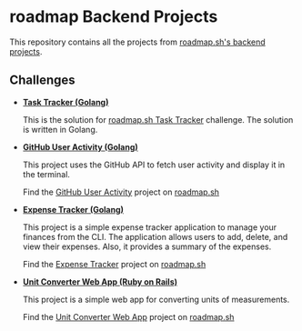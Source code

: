 # roadmap Backend Projects

This repository contains all the projects from [roadmap.sh's backend projects](https://roadmap.sh/backend/projects).

## Challenges

- **[Task Tracker (Golang)](https://github.com/nanafox/roadmap_sh-backend-projects/tree/main/task-tracker)**

  This is the solution for [roadmap.sh Task Tracker](https://roadmap.sh/projects/task-tracker)
  challenge. The solution is written in Golang.

- **[GitHub User Activity (Golang)](https://github.com/nanafox/roadmap_sh-backend-projects/tree/main/github-activity)**

  This project uses the GitHub API to fetch user activity and display it in the
  terminal.

  Find the [GitHub User Activity](https://roadmap.sh/projects/github-user-activity)
  project on [roadmap.sh](https://roadmap.sh)

- **[Expense Tracker (Golang)](https://github.com/nanafox/roadmap_sh-backend-projects/tree/main/expense-tracker)**

  This project is a simple expense tracker application to manage your finances
  from the CLI. The application allows users to add, delete, and view their
  expenses. Also, it provides a summary of the expenses.

  Find the [Expense Tracker](https://roadmap.sh/projects/expense-tracker)
  project on [roadmap.sh](https://roadmap.sh)

- **[Unit Converter Web App (Ruby on Rails)](https://github.com/nanafox/roadmap_sh-backend-projects/tree/main/unit-converter)**

  This project is a simple web app for converting units of measurements.

  Find the [Unit Converter Web App](https://roadmap.sh/projects/unit-converter)
  project on [roadmap.sh](https://roadmap.sh)
